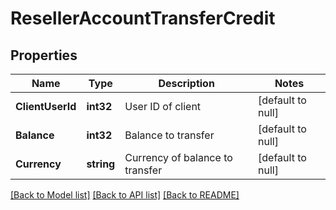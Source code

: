 # ResellerAccountTransferCredit

## Properties
Name | Type | Description | Notes
------------ | ------------- | ------------- | -------------
**ClientUserId** | **int32** | User ID of client | [default to null]
**Balance** | **int32** | Balance to transfer | [default to null]
**Currency** | **string** | Currency of balance to transfer | [default to null]

[[Back to Model list]](../README.md#documentation-for-models) [[Back to API list]](../README.md#documentation-for-api-endpoints) [[Back to README]](../README.md)


